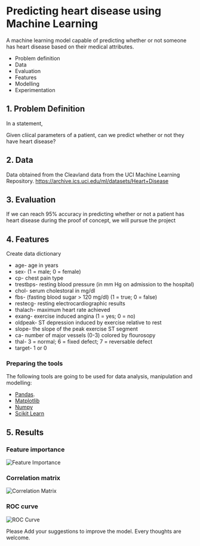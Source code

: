 # Predicting heart disease using Machine Learning

A machine learning model capable of predicting whether or not someone has heart disease based on their medical attributes.

* Problem definition
* Data
* Evaluation
* Features
* Modelling
* Experimentation

## 1. Problem Definition

In a statement,

Given cliical parameters of a patient, can we predict whether or not they have heart disease?

## 2. Data

Data obtained from the Cleavland data from the UCI Machine Learning Repository. https://archive.ics.uci.edu/ml/datasets/Heart+Disease
## 3. Evaluation

If we can reach 95% accuracy in predicting whether or not a patient has heart disease during the proof of concept, we will pursue the project

## 4. Features

Create data dictionary

* age- age in years
* sex- (1 = male; 0 = female)
* cp- chest pain type
* trestbps- resting blood pressure (in mm Hg on admission to the hospital)
* chol- serum cholestoral in mg/dl
* fbs- (fasting blood sugar > 120 mg/dl) (1 = true; 0 = false)
* restecg- resting electrocardiographic results
* thalach- maximum heart rate achieved
* exang- exercise induced angina (1 = yes; 0 = no)
* oldpeak- ST depression induced by exercise relative to rest
* slope- the slope of the peak exercise ST segment
* ca- number of major vessels (0-3) colored by flourosopy
* thal- 3 = normal; 6 = fixed defect; 7 = reversable defect
* target- 1 or 0

### Preparing the tools

The following tools are going to be used for data analysis, manipulation and modelling:

* [Pandas](https://pandas.pydata.org/docs/).
* [Matplotlib](https://matplotlib.org/contents.html)
* [Numpy](https://matplotlib.org/contents.html)
* [Scikit Learn](https://scikit-learn.org/stable/user_guide.html)

## 5. Results

### Feature importance

![Feature Importance](https://github.com/sandeepbalachandran/Heart-Disease-Classifier/blob/master/plots/feature_importance.png)

### Correlation matrix

![Correlation Matrix](https://github.com/SandeepBalachandran/Heart-Disease-Classifier/blob/master/plots/correlation_digram.png)

### ROC curve

![ROC Curve](https://github.com/sandeepbalachandran/Heart-Disease-Classifier/blob/master/plots/roc_curve.png)

Please Add your suggestions to improve the model. Every thoughts are welcome.
